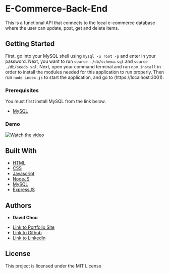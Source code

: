 # E-Commerce-Back-End

This is a functional API that connects to the local e-commerce database where the user can update, post, get and delete items.

## Getting Started

First, go into your MySQL shell using ```mysql -u root -p``` and enter in your password. Next, you want to run ```source ./db/schema.sql``` and  ``` source ./db/seeds.sql ```. Next, open your command terminal and run ```npm install``` in order to install the modules needed for this application to run properly. Then run ```node index.js``` to start the application, and go to (https://localhost:3001).


### Prerequisites

You must first install MySQL from the link below.

* [MySQL](https://dev.mysql.com/downloads/installer/)

### Demo

[![Watch the video]()](https://watch.screencastify.com/v/yb6B9OYcUnT7pBREdrdU)

## Built With

* [HTML](https://developer.mozilla.org/en-US/docs/Web/HTML)
* [CSS](https://developer.mozilla.org/en-US/docs/Web/CSS)
* [Javascript](https://developer.mozilla.org/en-US/docs/Web/JavaScript)
* [NodeJS](https://nodejs.org/en/docs/)
* [MySQL](https://www.mysql.com/)
* [ExpressJS](https://expressjs.com/)


## Authors

* **David Chou** 

- [Link to Portfolio Site](https://dazedchou.github.io/Updated-Portfolio)
- [Link to Github](https://github.com/dazedchou)
- [Link to LinkedIn](https://www.linkedin.com/in/davidchou99)


## License

This project is licensed under the MIT License 

